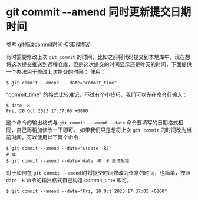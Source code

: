 # git commit --amend 同时更新提交日期时间

参考 [git修改commit时间-CSDN博客](https://blog.csdn.net/guoyajie1990/article/details/73824732)

有时需要修改上次 `git commit` 的时间，比如之前将代码提交到本地库中，现在想将这次提交推送到远程仓库，但是这次提交的时间显示还是昨天的时间，下面提供一个办法用于修改上次提交的时间：
使用：

```shell
$ git commit --amend  --date="commit_time"
```

"commit_time" 的格式比较难记，不过有个小技巧，我们可以先在命令行输入：

```shell
$ date -R
Fri, 20 Oct 2023 17:37:05 +0800
```

这个命令的输出格式与 `git commit --amend --date` 命令要填写的日期格式相同，自己再稍加修改一下即可。
如果我们只是想将上次 `git commit` 的时间改为当前时间，可以使用以下两个命令：

```
$ git commit --amend --date="$(date -R)"
# 或
$ git commit --amend --date=`date -R` # 测试报错
```

对于如何在 `git commit --amend` 时将提交时间修改为任意的时间，也简单，按照 `date -R` 命令的输出格式自己构造 commit_time 即可。

```shell
$ git commit --amend --date="Fri, 20 Oct 2023 17:37:05 +0800"
```


